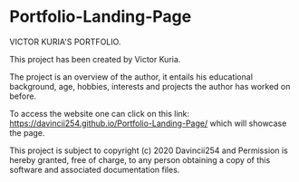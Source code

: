 # Portfolio-Landing-Page
VICTOR KURIA'S PORTFOLIO.

This project has been created by Victor Kuria.

The project is an overview of the author, it entails his educational background, age, hobbies, interests and projects the author has worked on before.

To access the website one can click on this link: https://davincii254.github.io/Portfolio-Landing-Page/ which will showcase the page.

This project is subject to copyright  (c) 2020 Davincii254 and Permission is hereby granted, free of charge, to any person obtaining a copy of this software and associated documentation files.